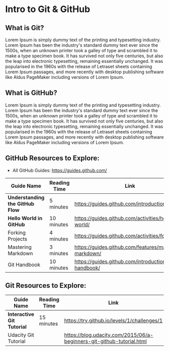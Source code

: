 # Intro to Git & GitHub

## What is Git?
Lorem Ipsum is simply dummy text of the printing and typesetting industry. Lorem Ipsum has been the industry's standard dummy text ever since the 1500s, when an unknown printer took a galley of type and scrambled it to make a type specimen book. It has survived not only five centuries, but also the leap into electronic typesetting, remaining essentially unchanged. It was popularised in the 1960s with the release of Letraset sheets containing Lorem Ipsum passages, and more recently with desktop publishing software like Aldus PageMaker including versions of Lorem Ipsum.

## What is GitHub?
Lorem Ipsum is simply dummy text of the printing and typesetting industry. Lorem Ipsum has been the industry's standard dummy text ever since the 1500s, when an unknown printer took a galley of type and scrambled it to make a type specimen book. It has survived not only five centuries, but also the leap into electronic typesetting, remaining essentially unchanged. It was popularised in the 1960s with the release of Letraset sheets containing Lorem Ipsum passages, and more recently with desktop publishing software like Aldus PageMaker including versions of Lorem Ipsum.

## GitHub Resources to Explore:
- All GitHub Guides: https://guides.github.com/

| Guide Name | Reading Time | Link |
| ---------- | ------------ | ---- |
| **Understanding the GitHub Flow** | 5 minutes | https://guides.github.com/introduction/flow/ |
| **Hello World in GitHub** | 10 minutes | https://guides.github.com/activities/hello-world/ |
| Forking Projects | 4 minutes | https://guides.github.com/activities/forking/ |
| Mastering Markdown | 3 minutes | https://guides.github.com/features/mastering-markdown/ |
| Git Handbook | 10 minutes | https://guides.github.com/introduction/git-handbook/ |

## Git Resources to Explore:

| Guide Name | Reading Time | Link |
| ---------- | ------------ | ---- |
| **Interactive Git Tutorial** | 15 minutes | https://try.github.io/levels/1/challenges/1 |
| Udacity Git Tutorial | | https://blog.udacity.com/2015/06/a-beginners-git-github-tutorial.html |

